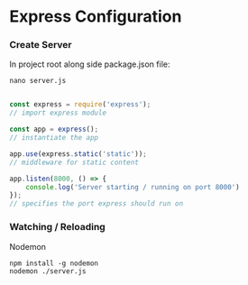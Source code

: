 Express Configuration
==


### Create Server

In project root along side package.json file:

    nano server.js

``` javascript

const express = require('express');
// import express module

const app = express();
// instantiate the app

app.use(express.static('static'));
// middleware for static content

app.listen(8000, () => {
    console.log('Server starting / running on port 8000')
});
// specifies the port express should run on

```


### Watching / Reloading

Nodemon

    npm install -g nodemon
    nodemon ./server.js

